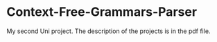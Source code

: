 # Context-Free-Grammars-Parser
My second Uni project.
The description of the projects is in the pdf file.
